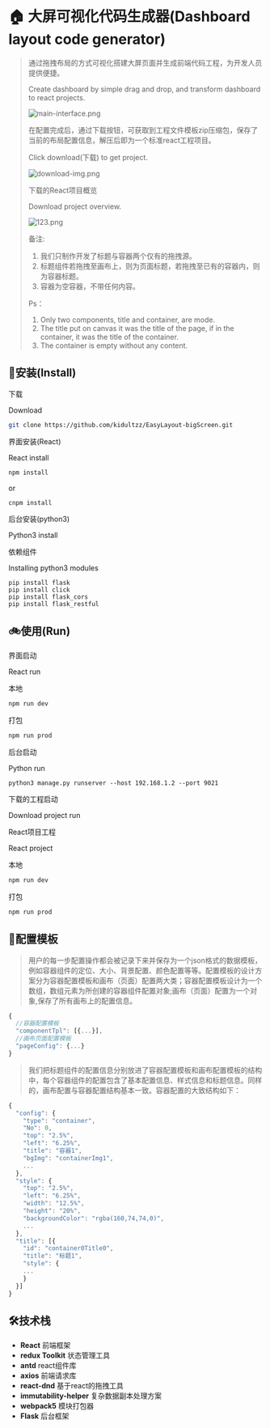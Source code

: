 # :house: 大屏可视化代码生成器(Dashboard layout code generator)



 >    通过拖拽布局的方式可视化搭建大屏页面并生成前端代码工程，为开发人员提供便捷。
 >
 >    Create dashboard by simple drag and drop, and transform dashboard to react projects.
 >
 >    ![main-interface.png](https://p5-tt.byteimg.com/origin/pgc-image/61fa2aca5a27444a88c53fe74fe12d44.png)
 >
 >    
 >
 >    在配置完成后，通过下载按钮，可获取到工程文件模板zip压缩包，保存了当前的布局配置信息，解压后即为一个标准react工程项目。
 >
 >    Click download(下载) to get project.
 >
 >    ![download-img.png](https://p26-tt.byteimg.com/origin/pgc-image/09077840389343bb8d4c7f26817c1780.png)
 >
 >    
 >
 >    下载的React项目概览
 >
 >    Download project overview.
 >
 >    
 >
 >    ![123.png](https://p5-tt.byteimg.com/origin/pgc-image/2f02684694164c568c0095ab76455163.png)
 >
 >    
 >
 >    备注:
 >
 >    1. 我们只制作开发了标题与容器两个仅有的拖拽源。
 >    2. 标题组件若拖拽至画布上，则为页面标题，若拖拽至已有的容器内，则为容器标题。
 >    3. 容器为空容器，不带任何内容。
 >
 >    Ps：
 >
 >    1. Only two components, title and container, are mode.
 >    2. The title put on canvas it was the title of the page, if in the container, it was the title of the container.
 >    3. The container is empty without any content.



## :rocket:安装(Install)

下载

Download

```sh
git clone https://github.com/kidultzz/EasyLayout-bigScreen.git
```



界面安装(React)

React install

```bash
npm install
```
or
```bash
cnpm install
```



后台安装(python3)

Python3 install



依赖组件

Installing python3 modules

```
pip install flask
pip install click
pip install flask_cors
pip install flask_restful
```



## :bike:使用(Run)

界面启动

React run



本地

```sh
npm run dev
```
打包
```sh
npm run prod
```



后台启动

Python run

```
python3 manage.py runserver --host 192.168.1.2 --port 9021
```



下载的工程启动

Download project run



React项目工程

React project



本地

```sh
npm run dev
```

打包

```sh
npm run prod
```



## :symbols:配置模板
>    用户的每一步配置操作都会被记录下来并保存为一个json格式的数据模板，例如容器组件的定位、大小、背景配置、颜色配置等等。配置模板的设计方案分为容器配置模板和画布（页面）配置两大类；容器配置模板设计为一个数组，数组元素为所创建的容器组件配置对象;画布（页面）配置为一个对象,保存了所有画布上的配置信息。
```js
{
  //容器配置模板
  "componentTpl": [{...}],
  //画布页面配置模板
  "pageConfig": {...}
}
```
>我们把标题组件的配置信息分别放进了容器配置模板和画布配置模板的结构中，每个容器组件的配置包含了基本配置信息、样式信息和标题信息。同样的，画布配置与容器配置结构基本一致。容器配置的大致结构如下：

```js
{
  "config": {
    "type": "container",
    "No": 0,
    "top": "2.5%",
    "left": "6.25%",
    "title": "容器1",
    "bgImg": "containerImg1",
    ...
  },
  "style": {
    "top": "2.5%",
    "left": "6.25%",
    "width": "12.5%",
    "height": "20%",
    "backgroundColor": "rgba(160,74,74,0)",
    ...
  },
  "title": [{
    "id": "container0Title0",
    "title": "标题1",
    "style": {
    ...
    }
  }]
}
```



## :hammer_and_wrench:技术栈

* **React** 前端框架
* **redux Toolkit** 状态管理工具
* **antd** react组件库
* **axios** 前端请求库
* **react-dnd** 基于react的拖拽工具
* **immutability-helper** 复杂数据副本处理方案
* **webpack5** 模块打包器
* **Flask** 后台框架

